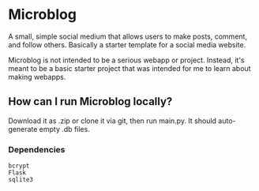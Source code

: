 # Microblog

A small, simple social medium that allows users to make posts, comment, and follow others. Basically a starter template for a social media website.

Microblog is not intended to be a serious webapp or project. Instead, it's meant to be a basic starter project that was intended for me to learn about making webapps.

## How can I run Microblog locally?

Download it as .zip or clone it via git, then run main.py. It should auto-generate empty .db files.

### Dependencies

```
bcrypt
Flask
sqlite3
```